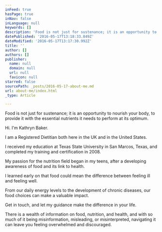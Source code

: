```yaml
---
inFeed: true
hasPage: true
inNav: false
inLanguage: null
keywords: []
description: 'Food is not just for sustenance; it is an opportunity to nourish your body, to provide it with the essential nutrients it needs to perform at its optimum.'
datePublished: '2016-05-17T13:18:33.849Z'
dateModified: '2016-05-17T13:17:30.992Z'
title: ''
author: []
authors: []
publisher:
  name: null
  domain: null
  url: null
  favicon: null
starred: false
sourcePath: _posts/2016-05-17-about-me.md
url: about-me/index.html
_type: Article

---
```

Food is not just for sustenance; it is an opportunity to nourish your body, to provide it with the essential nutrients it needs to perform at its optimum.

Hi. I'm Kathryn Baker.

I am a Registered Dietitian both here in the UK and in the United States.

I received my education at Texas State University in San Marcos, Texas, and completed my training and certification in 2008\. 

My passion for the nutrition field began in my teens, after a developing awareness of food and its link to health.

I learned early on that food could mean the difference between feeling ill and feeling well.

From our daily energy
levels to the development of chronic diseases, our food choices can make a
valuable impact.

Get in touch, and let my guidance make the difference in your life.

There is a wealth of information on food, nutrition, and health, and with so much of it being misinformation, misleading, or misinterpreted, navigating it can leave you feeling overwhelmed and discouraged.